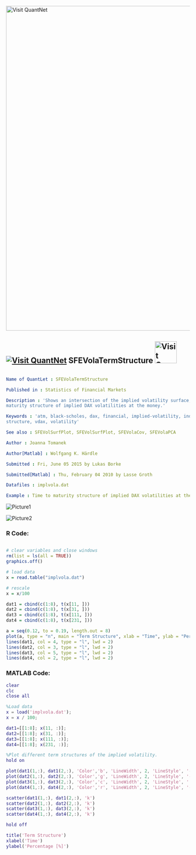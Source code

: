 
[<img src="https://github.com/QuantLet/Styleguide-and-FAQ/blob/master/pictures/banner.png" width="888" alt="Visit QuantNet">](http://quantlet.de/)

## [<img src="https://github.com/QuantLet/Styleguide-and-FAQ/blob/master/pictures/qloqo.png" alt="Visit QuantNet">](http://quantlet.de/) **SFEVolaTermStructure** [<img src="https://github.com/QuantLet/Styleguide-and-FAQ/blob/master/pictures/QN2.png" width="60" alt="Visit QuantNet 2.0">](http://quantlet.de/)

```yaml

Name of QuantLet : SFEVolaTermStructure

Published in : Statistics of Financial Markets

Description : 'Shows an intersection of the implied volatility surface, illustrates time to
maturity structure of implied DAX volatilities at the money.'

Keywords : 'atm, black-scholes, dax, financial, implied-volatility, index, option, surface, term
structure, vdax, volatility'

See also : SFEVolSurfPlot, SFEVolSurfPlot, SFEVolaCov, SFEVolaPCA

Author : Joanna Tomanek

Author[Matlab] : Wolfgang K. Härdle

Submitted : Fri, June 05 2015 by Lukas Borke

Submitted[Matlab] : Thu, February 04 2010 by Lasse Groth

Datafiles : implvola.dat

Example : Time to maturity structure of implied DAX volatilities at the money.

```

![Picture1](SFEVolaTermStructure-1.png)

![Picture2](SFEVolaTermStructure_1_m.png)


### R Code:
```r

# clear variables and close windows
rm(list = ls(all = TRUE))
graphics.off()

# load data
x = read.table("implvola.dat")

# rescale
x = x/100

dat1 = cbind(c(1:8), t(x[11, ]))
dat2 = cbind(c(1:8), t(x[31, ]))
dat3 = cbind(c(1:8), t(x[111, ]))
dat4 = cbind(c(1:8), t(x[231, ]))

a = seq(0.12, to = 0.19, length.out = 8)
plot(a, type = "n", main = "Term Structure", xlab = "Time", ylab = "Percentage [%]", ylim = c(0.1, 0.2))
lines(dat1, col = 4, type = "l", lwd = 2)
lines(dat2, col = 3, type = "l", lwd = 2)
lines(dat3, col = 5, type = "l", lwd = 2)
lines(dat4, col = 2, type = "l", lwd = 2) 

```

### MATLAB Code:
```matlab
clear
clc
close all

%Load data
x = load('implvola.dat');
x = x / 100;

dat1=[[1:8]; x(11, :)];
dat2=[[1:8]; x(31, :)];
dat3=[[1:8]; x(111, :)];
dat4=[[1:8]; x(231, :)];

%Plot different term structures of the implied volatility.
hold on

plot(dat1(1,:), dat1(2,:), 'Color','b', 'LineWidth', 2, 'LineStyle', '-')
plot(dat2(1,:), dat2(2,:), 'Color','g', 'LineWidth', 2, 'LineStyle', '--')
plot(dat3(1,:), dat3(2,:), 'Color','c', 'LineWidth', 2, 'LineStyle', ':')
plot(dat4(1,:), dat4(2,:), 'Color','r', 'LineWidth', 2, 'LineStyle', '-.')

scatter(dat1(1,:), dat1(2,:), 'k')
scatter(dat2(1,:), dat2(2,:), 'k')
scatter(dat3(1,:), dat3(2,:), 'k')
scatter(dat4(1,:), dat4(2,:), 'k')

hold off

title('Term Structure')
xlabel('Time')
ylabel('Percentage [%]')
```
